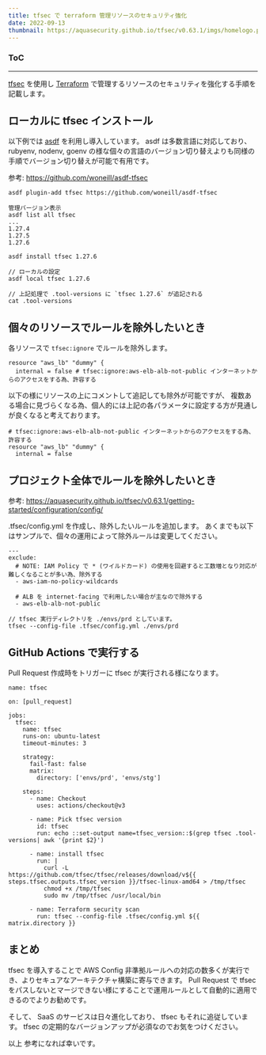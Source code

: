 ```yaml
---
title: tfsec で terraform 管理リソースのセキュリティ強化
date: 2022-09-13
thumbnail: https://aquasecurity.github.io/tfsec/v0.63.1/imgs/homelogo.png
---
```


<div class="toc">
<div class="toc-content">
<h3 class="menu-label">ToC</h3>
<!-- toc -->
</div>
</div>

---

[tfsec](https://github.com/aquasecurity/tfsec) を使用し [Terraform](https://www.terraform.io/) で管理するリソースのセキュリティを強化する手順を記載します。

## ローカルに tfsec インストール

以下例では [asdf](https://github.com/asdf-vm/asdf) を利用し導入しています。
asdf は多数言語に対応しており、 rubyenv, nodenv, goenv の様な個々の言語のバージョン切り替えよりも同様の手順でバージョン切り替えが可能で有用です。

参考: https://github.com/woneill/asdf-tfsec

```console
asdf plugin-add tfsec https://github.com/woneill/asdf-tfsec

管理バージョン表示
asdf list all tfsec
...
1.27.4
1.27.5
1.27.6

asdf install tfsec 1.27.6

// ローカルの設定
asdf local tfsec 1.27.6

// 上記処理で .tool-versions に `tfsec 1.27.6` が追記される
cat .tool-versions
```

## 個々のリソースでルールを除外したいとき

各リソースで `tfsec:ignore` でルールを除外します。

```
resource "aws_lb" "dummy" {
  internal = false # tfsec:ignore:aws-elb-alb-not-public インターネットからのアクセスをする為、許容する
```

以下の様にリソースの上にコメントして追記しても除外が可能ですが、
複数ある場合に見づらくなる為、個人的には上記の各パラメータに設定する方が見通しが良くなると考えております。

```
# tfsec:ignore:aws-elb-alb-not-public インターネットからのアクセスをする為、許容する
resource "aws_lb" "dummy" {
  internal = false
```

## プロジェクト全体でルールを除外したいとき

参考: https://aquasecurity.github.io/tfsec/v0.63.1/getting-started/configuration/config/

.tfsec/config.yml を作成し、除外したいルールを追加します。
あくまでも以下はサンプルで、個々の運用によって除外ルールは変更してください。

```
---
exclude:
  # NOTE: IAM Policy で * (ワイルドカード) の使用を回避すると工数増となり対応が難しくなることが多い為、除外する
  - aws-iam-no-policy-wildcards

  # ALB を internet-facing で利用したい場合が主なので除外する
  - aws-elb-alb-not-public
```

```console
// tfsec 実行ディレクトリを ./envs/prd としています。
tfsec --config-file .tfsec/config.yml ./envs/prd
```

## GitHub Actions で実行する

Pull Request 作成時をトリガーに tfsec が実行される様になります。

```
name: tfsec

on: [pull_request]

jobs:
  tfsec:
    name: tfsec
    runs-on: ubuntu-latest
    timeout-minutes: 3

    strategy:
      fail-fast: false
      matrix:
        directory: ['envs/prd', 'envs/stg']

    steps:
      - name: Checkout
        uses: actions/checkout@v3

      - name: Pick tfsec version
        id: tfsec
        run: echo ::set-output name=tfsec_version::$(grep tfsec .tool-versions| awk '{print $2}')

      - name: install tfsec
        run: |
          curl -L https://github.com/tfsec/tfsec/releases/download/v${{ steps.tfsec.outputs.tfsec_version }}/tfsec-linux-amd64 > /tmp/tfsec
          chmod +x /tmp/tfsec
          sudo mv /tmp/tfsec /usr/local/bin

      - name: Terraform security scan
        run: tfsec --config-file .tfsec/config.yml ${{ matrix.directory }}
```

## まとめ

tfsec を導入することで AWS Config 非準拠ルールへの対応の数多くが実行でき、よりセキュアなアーキテクチャ構築に寄与できます。
Pull Request で tfsec をパスしないとマージできない様にすることで運用ルールとして自動的に適用できるのでよりお勧めです。

そして、 SaaS のサービスは日々進化しており、 tfsec もそれに追従しています。
tfsec の定期的なバージョンアップが必須なのでお気をつけください。

以上
参考になれば幸いです。
